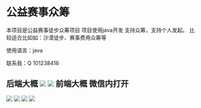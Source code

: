 # **公益赛事众筹**

本项目是公益赛事徒步众筹项目 项目使用java开发 支持众筹，支持个人发起。
比较适合比如如：沙漠徒步、赛事费用众筹等

使用语言：java

联系我：Q 101238416

**后端大概**
![](https://github.com/lvlucky/gongyizhongchou/blob/main/i1.png)
![](https://github.com/lvlucky/gongyizhongchou/blob/main/i7.png)
**前端大概 微信内打开**
--------
![](https://github.com/lvlucky/gongyizhongchou/blob/main/i2.png)
![](https://github.com/lvlucky/gongyizhongchou/blob/main/i3.png)
![](https://github.com/lvlucky/gongyizhongchou/blob/main/i4.png)
![](https://github.com/lvlucky/gongyizhongchou/blob/main/i5.png)
